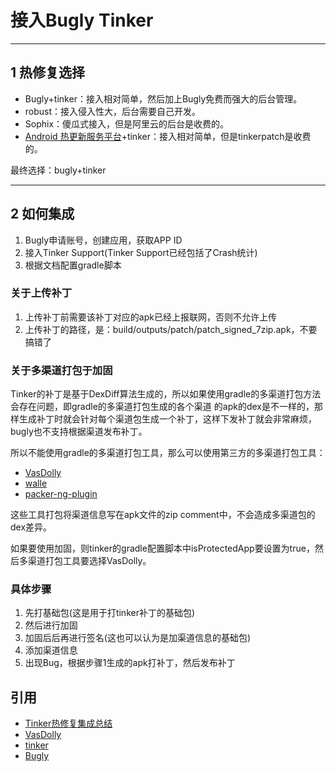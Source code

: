 # 接入Bugly Tinker 


---
## 1 热修复选择

- Bugly+tinker：接入相对简单，然后加上Bugly免费而强大的后台管理。
- robust：接入侵入性大，后台需要自己开发。
- Sophix：傻瓜式接入，但是阿里云的后台是收费的。
- [Android 热更新服务平台](http://tinkerpatch.com/)+tinker：接入相对简单，但是tinkerpatch是收费的。

最终选择：bugly+tinker

---
## 2 如何集成

1. Bugly申请账号，创建应用，获取APP ID
2. 接入Tinker Support(Tinker Support已经包括了Crash统计)
3. 根据文档配置gradle脚本


### 关于上传补丁

1. 上传补丁前需要该补丁对应的apk已经上报联网，否则不允许上传
2. 上传补丁的路径，是：build/outputs/patch/patch_signed_7zip.apk，不要搞错了

### 关于多渠道打包于加固

Tinker的补丁是基于DexDiff算法生成的，所以如果使用gradle的多渠道打包方法会存在问题，即gradle的多渠道打包生成的各个渠道
的apk的dex是不一样的，那样生成补丁时就会针对每个渠道包生成一个补丁，这样下发补丁就会非常麻烦，bugly也不支持根据渠道发布补丁。

所以不能使用gradle的多渠道打包工具，那么可以使用第三方的多渠道打包工具：

- [VasDolly](https://github.com/Tencent)
- [walle](https://link.jianshu.com/?t=https://github.com/Meituan-Dianping/walle)
- [packer-ng-plugin ](https://github.com/mcxiaoke/packer-ng-plugin)

这些工具打包将渠道信息写在apk文件的zip comment中，不会造成多渠道包的dex差异。

如果要使用加固，则tinker的gradle配置脚本中isProtectedApp要设置为true，然后多渠道打包工具要选择VasDolly。

### 具体步骤

1. 先打基础包(这是用于打tinker补丁的基础包)
1. 然后进行加固
1. 加固后后再进行签名(这也可以认为是加渠道信息的基础包)
1. 添加渠道信息
1. 出现Bug，根据步骤1生成的apk打补丁，然后发布补丁

## 引用

- [Tinker热修复集成总结](https://www.jianshu.com/p/194c9d89b227)
- [VasDolly](https://github.com/Tencent/VasDolly)
- [tinker](https://github.com/Tencent/tinker/wiki)
- [Bugly](https://bugly.qq.com/v2/index)